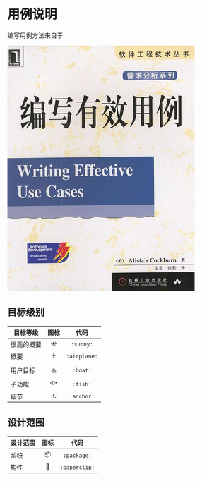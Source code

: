 # 用例说明

编写用例方法来自于

[![编写有效用例-封面](编写有效用例-封面.jpg)](https://book.douban.com/subject/1233316/)

## 目标级别

| 目标等级   |    图标    |     代码     |
| ---------- | :--------: | :----------: |
| 很高的概要 |  :sunny:   |  `:sunny:`   |
| 概要       | :airplane: | `:airplane:` |
| 用户目标   |   :boat:   |   `:boat:`   |
| 子功能     |   :fish:   |   `:fish:`   |
| 细节       |  :anchor:  |  `:anchor:`  |

## 设计范围

| 设计范围 |    图标     |     代码      |
| -------- | :---------: | :-----------: |
| 系统     |  :package:  |  `:package:`  |
| 构件     | :paperclip: | `:paperclip:` |
